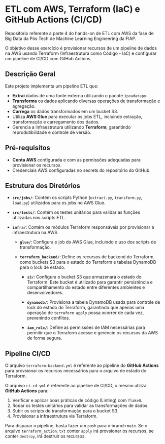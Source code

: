 # ETL com AWS, Terraform (IaC) e GitHub Actions (CI/CD)

Repositório referente à parte 4 do hands-on de ETL com AWS da fase de Big Data da Pós Tech de Machine Learning Engineering da FIAP.

O objetivo desse exercício é provisionar recursos de um pipeline de dados na AWS usando Terraform (Infraestrutura como Código - IaC) e configurar um pipeline de CI/CD com GitHub Actions.

## Descrição Geral

Este projeto implementa um pipeline ETL que:

- **Extrai** dados de uma fonte externa utilizando o pacote `ipeadatapy`.
- **Transforma** os dados aplicando diversas operações de transformação e agregação.
- **Carrega** os dados transformados em um bucket S3.
- Utiliza **AWS Glue** para executar os jobs ETL, incluindo extração, transformação e carregamento dos dados.
- Gerencia a infraestrutura utilizando **Terraform**, garantindo reprodutibilidade e controle de versão.

## Pré-requisitos

- **Conta AWS** configurada e com as permissões adequadas para provisionar os recursos.
- Credenciais AWS configuradas no secrets do repositório do GitHub.

## Estrutura dos Diretórios

- **`src/jobs/`**: Contém os scripts Python (`extract.py`, `transform.py`, `load.py`) utilizados para os jobs no AWS Glue.
  
- **`src/tests/`**: Contém os testes unitários para validar as funções utilizadas nos scripts ETL.

- **`infra/`**: Contém os módulos Terraform responsáveis por provisionar a infraestrutura na AWS.

  - **`glue/`**: Configura o job do AWS Glue, incluindo o uso dos scripts de transformação.
  
  - **`terraform_backend/`**: Define os recursos de backend do Terraform, como buckets S3 para o estado do Terraform e tabelas DynamoDB para o lock de estado.
        
    - **`s3/`**: Configura o bucket S3 que armazenará o estado do Terraform. Este bucket é utilizado para garantir persistência e compartilhamento do estado entre diferentes ambientes e desenvolvedores.
        
    - **`dynamodb/`**: Provisiona a tabela DynamoDB usada para controle de lock do estado do Terraform, garantindo que apenas uma operação de `terraform apply` possa ocorrer de cada vez, prevenindo conflitos.
        
    - **`iam_role/`**: Define as permissões de IAM necessárias para permitir que o Terraform acesse e gerencie os recursos da AWS de forma segura.

## Pipeline CI/CD

O arquivo `terraform-backend.yml` é referente ao pipeline do **GitHub Actions** para provsionar os recursos necessários para o arquivo de estado do Terraform.

O arquivo `ci-cd.yml` é referente ao pipeline de CI/CD, o mesmo utiliza **GitHub Actions** para:

1. Verificar e aplicar boas práticas de código (Linting) com `flake8`.
2. Rodar os testes unitários para validar as transformações de dados.
3. Subir os scripts de transformação para o bucket S3.
4. Provisionar a infraestrutura via Terraform.

Para disparar o pipeline, basta fazer um `push` para o branch `main`. Se o arquivo `terraform_action.txt` conter `apply` irá provsionar os recursos, se conter `destroy`, irá destruir os recursos.